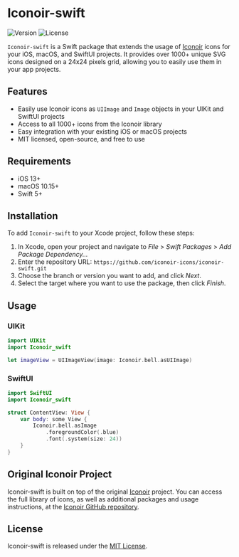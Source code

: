 # Iconoir-swift

![Version](https://img.shields.io/badge/version-6.11.0-blue) ![License](https://img.shields.io/badge/license-MIT-green)

`Iconoir-swift` is a Swift package that extends the usage of [Iconoir](https://iconoir.com) icons for your iOS, macOS, and SwiftUI projects. It provides over 1000+ unique SVG icons designed on a 24x24 pixels grid, allowing you to easily use them in your app projects.

## Features

- Easily use Iconoir icons as `UIImage` and `Image` objects in your UIKit and SwiftUI projects
- Access to all 1000+ icons from the Iconoir library
- Easy integration with your existing iOS or macOS projects
- MIT licensed, open-source, and free to use

## Requirements

- iOS 13+
- macOS 10.15+
- Swift 5+

## Installation

To add `Iconoir-swift` to your Xcode project, follow these steps:

1. In Xcode, open your project and navigate to *File* > *Swift Packages* > *Add Package Dependency...*
2. Enter the repository URL: `https://github.com/iconoir-icons/iconoir-swift.git`
3. Choose the branch or version you want to add, and click *Next*.
4. Select the target where you want to use the package, then click *Finish*.

## Usage

### UIKit

```swift
import UIKit
import Iconoir_swift

let imageView = UIImageView(image: Iconoir.bell.asUIImage)
```

### SwiftUI

```swift
import SwiftUI
import Iconoir_swift

struct ContentView: View {
    var body: some View {
        Iconoir.bell.asImage
            .foregroundColor(.blue)
            .font(.system(size: 24))
    }
}
```

## Original Iconoir Project
Iconoir-swift is built on top of the original [Iconoir](https://iconoir.com/) project. You can access the full library of icons, as well as additional packages and usage instructions, at the [Iconoir GitHub repository](https://github.com/iconoir-icons/iconoir#readme).

## License
Iconoir-swift is released under the [MIT License](https://opensource.org/license/mit/).
